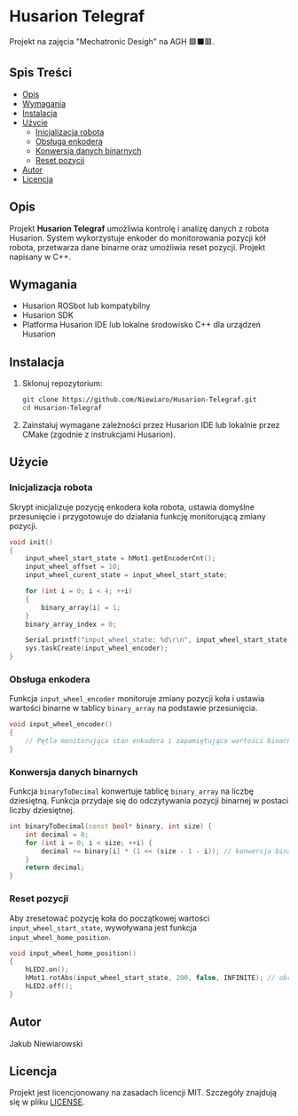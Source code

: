 # Husarion Telegraf

Projekt na zajęcia "Mechatronic Desigh" na AGH 🟩⬛🟥.

## Spis Treści

- [Opis](#opis)
- [Wymagania](#wymagania)
- [Instalacja](#instalacja)
- [Użycie](#użycie)
  - [Inicjalizacja robota](#inicjalizacja-robota)
  - [Obsługa enkodera](#obsługa-enkodera)
  - [Konwersja danych binarnych](#konwersja-danych-binarnych)
  - [Reset pozycji](#reset-pozycji)
- [Autor](#autor)
- [Licencja](#licencja)

## Opis

Projekt **Husarion Telegraf** umożliwia kontrolę i analizę danych z robota Husarion. System wykorzystuje enkoder do monitorowania pozycji kół robota, przetwarza dane binarne oraz umożliwia reset pozycji. Projekt napisany w C++.

## Wymagania

- Husarion ROSbot lub kompatybilny
- Husarion SDK
- Platforma Husarion IDE lub lokalne środowisko C++ dla urządzeń Husarion

## Instalacja

1. Sklonuj repozytorium:
    ```sh
    git clone https://github.com/Niewiaro/Husarion-Telegraf.git
    cd Husarion-Telegraf
    ```

2. Zainstaluj wymagane zależności przez Husarion IDE lub lokalnie przez CMake (zgodnie z instrukcjami Husarion).

## Użycie

### Inicjalizacja robota

Skrypt inicjalizuje pozycję enkodera koła robota, ustawia domyślne przesunięcie i przygotowuje do działania funkcję monitorującą zmiany pozycji.

```cpp
void init()
{
    input_wheel_start_state = hMot1.getEncoderCnt();
    input_wheel_offset = 10;
    input_wheel_curent_state = input_wheel_start_state;

    for (int i = 0; i < 4; ++i)
    {
        binary_array[i] = 1;
    }
    binary_array_index = 0;

    Serial.printf("input_wheel_state: %d\r\n", input_wheel_start_state);
    sys.taskCreate(input_wheel_encoder);
}
```

### Obsługa enkodera

Funkcja `input_wheel_encoder` monitoruje zmiany pozycji koła i ustawia wartości binarne w tablicy `binary_array` na podstawie przesunięcia.

```cpp
void input_wheel_encoder()
{
    // Pętla monitorująca stan enkodera i zapamiętująca wartości binarne
}
```

### Konwersja danych binarnych

Funkcja `binaryToDecimal` konwertuje tablicę `binary_array` na liczbę dziesiętną. Funkcja przydaje się do odczytywania pozycji binarnej w postaci liczby dziesiętnej.

```cpp
int binaryToDecimal(const bool* binary, int size) {
    int decimal = 0;
    for (int i = 0; i < size; ++i) {
        decimal += binary[i] * (1 << (size - 1 - i)); // konwersja binarnej do dziesiętnej
    }
    return decimal;
}
```

### Reset pozycji

Aby zresetować pozycję koła do początkowej wartości `input_wheel_start_state`, wywoływana jest funkcja `input_wheel_home_position`.

```cpp
void input_wheel_home_position()
{
    hLED2.on();
    hMot1.rotAbs(input_wheel_start_state, 200, false, INFINITE); // obrót do pozycji 0
    hLED2.off();
}
```

## Autor

Jakub Niewiarowski

## Licencja

Projekt jest licencjonowany na zasadach licencji MIT. Szczegóły znajdują się w pliku [LICENSE](LICENSE).
